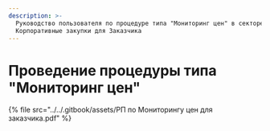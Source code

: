 ```yaml
---
description: >-
  Руководство пользователя по процедуре типа "Мониторинг цен" в секторе
  Корпоративные закупки для Заказчика
---
```


# Проведение процедуры типа "Мониторинг цен"

{% file src="../../.gitbook/assets/РП по Мониторингу цен для заказчика.pdf" %}
